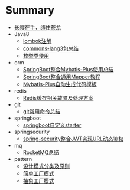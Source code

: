 # Summary

* [长缨在手，缚住苍龙](README.md)
* Java8
	* [lombok注解](./java8/lombok注解讲解.md)
	* [commons-lang3包总结](./java8/commons-lang3包.md)
	* [枚举类使用](./java8/枚举类的使用.md)
* orm
	* [SpringBoot整合Mybatis-Plus使用总结](./orm/SpringBoot整合Mybatis-Plus使用总结.md)
	* [SpringBoot整合通用Mapper教程](./orm/SpringBoot整合通用Mapper教程.md)
	* [Mybatis-Plus自动生成代码模板](./orm/Mybatis-Plus自动生成代码模板.md)
* redis
	* [Redis缓存相关故障及处理方案](./redis/Redis缓存相关故障及处理方案.md)
* git
	* [git常用命令总结](./git/git_usage.md)
* springboot
	* [springboot自定义starter](./springboot/springboot自定义starter.md)
* springsecurity
	* [spring-security整合JWT实现URL动态鉴权](./springsecurity/spring-security整合JWT实现URL动态鉴权.md)
* mq
	* [RocketMQ总结](./mq/RocketMQ.md)
* pattern
	* [设计模式分类及原则](./pattern/设计模式-序言.md)
	* [简单工厂模式](./pattern/简单工厂模式.md) 
	* [抽象工厂模式](./pattern/抽象工厂.md) 
